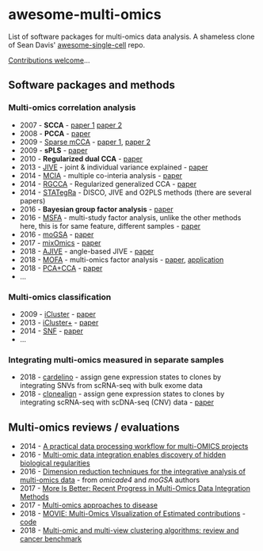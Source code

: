 # awesome-multi-omics

List of software packages for multi-omics data analysis. A
shameless clone of Sean Davis'
[awesome-single-cell](https://github.com/seandavi/awesome-single-cell)
repo.

[Contributions welcome](https://github.com/mikelove/awesome-multi-omics/blob/master/CONTRIBUTING.md)...

## Software packages and methods


### Multi-omics correlation analysis

- 2007 - **SCCA** - [paper 1](https://www.ncbi.nlm.nih.gov/pmc/articles/PMC2367499/) [paper 2](https://doi.org/10.2202/1544-6115.1406) 
- 2008 - **PCCA** - [paper](https://doi.org/10.2202/1544-6115.1329)
- 2009 - [Sparse mCCA](https://CRAN.r-project.org/package=PMA) - [paper 1](https://www.ncbi.nlm.nih.gov/pmc/articles/PMC2697346/), [paper 2](https://www.ncbi.nlm.nih.gov/pmc/articles/PMC2861323/)
- 2009 - **sPLS** - [paper](https://www.ncbi.nlm.nih.gov/pmc/articles/PMC2640358/)
- 2010 - **Regularized dual CCA** - [paper](https://doi.org/10.1186/1471-2105-11-191)
- 2013 - [JIVE](https://genome.unc.edu/jive/) - joint & individual variance explained - [paper](https://www.ncbi.nlm.nih.gov/pmc/articles/PMC3671601/)
- 2014 - [MCIA](https://bioconductor.org/packages/omicade4) - multiple co-interia analysis - [paper](https://www.ncbi.nlm.nih.gov/pmc/articles/PMC4053266/)
- 2014 - [RGCCA](https://cran.r-project.org/package=RGCCA) - Regularized generalized CCA - [paper](https://www.ncbi.nlm.nih.gov/pubmed/24550197)
- 2014 - [STATegRa](https://bioconductor.org/packages/STATegRa) - DISCO, JIVE and O2PLS methods (there are several papers)
- 2016 - **Bayesian group factor analysis** - [paper](https://arxiv.org/abs/1411.2698)
- 2016 - [MSFA](https://github.com/rdevito/MSFA) - multi-study factor analysis, unlike the other methods here, this is for same feature, different samples - [paper](https://arxiv.org/abs/1611.06350)
- 2016 - [moGSA](https://bioconductor.org/packages/mogsa) - [paper](https://www.biorxiv.org/content/early/2016/04/03/046904)
- 2017 - [mixOmics](https://bioconductor.org/packages/mixOmics) - [paper](https://doi.org/10.1371/journal.pcbi.1005752)
- 2018 - [AJIVE](https://github.com/idc9/r_jive) - angle-based JIVE - [paper](https://arxiv.org/abs/1704.02060)
- 2018 - [MOFA](https://github.com/bioFAM/MOFA) - multi-omics factor analysis - [paper](http://msb.embopress.org/content/14/6/e8124), [application](https://www.biorxiv.org/content/10.1101/519207v1)
- 2018 - [PCA+CCA](https://github.com/pachterlab/PCACCA/) - [paper](https://www.biorxiv.org/content/early/2018/07/09/364448)
- ...

### Multi-omics classification

- 2009 - [iCluster](https://cran.r-project.org/package=iCluster) - [paper](https://www.ncbi.nlm.nih.gov/pmc/articles/PMC2800366/)
- 2013 - [iCluster+](https://bioconductor.org/packages/iClusterPlus) - [paper](https://www.ncbi.nlm.nih.gov/pmc/articles/PMC3600490/)
- 2014 - [SNF](http://compbio.cs.toronto.edu/SNF/SNF/Software.html) - [paper](https://www.ncbi.nlm.nih.gov/pubmed/24464287)
- ...

### Integrating multi-omics measured in separate samples

- 2018 - [cardelino](https://github.com/PMBio/cardelino) - assign gene expression states to clones by integrating SNVs from scRNA-seq with bulk exome data
- 2018 - [clonealign](https://github.com/kieranrcampbell/clonealign) - assign gene expression states to clones by integrating scRNA-seq with scDNA-seq (CNV) data - [paper](https://www.biorxiv.org/content/early/2018/06/11/344309)

## Multi-omics reviews / evaluations

- 2014 - [A practical data processing workflow for multi-OMICS projects](https://doi.org/10.1016/j.bbapap.2013.02.029)
- 2016 - [Multi-omic data integration enables discovery of hidden biological regularities](https://www.nature.com/articles/ncomms13091)
- 2016 - [Dimension reduction techniques for the integrative analysis of multi-omics data](https://doi.org/10.1093/bib/bbv108) - from *omicade4* and *moGSA* authors
- 2017 - [More Is Better: Recent Progress in Multi-Omics Data Integration Methods](https://doi.org/10.3389/fgene.2017.00084)
- 2017 - [Multi-omics approaches to disease](https://genomebiology.biomedcentral.com/articles/10.1186/s13059-017-1215-1)
- 2018 - [MOVIE: Multi-Omics VIsualization of Estimated contributions](https://www.biorxiv.org/content/early/2018/07/29/379115) - [code](https://github.com/mccabes292/movie)
- 2018 - [Multi-omic and multi-view clustering algorithms: review and cancer benchmark](https://doi.org/10.1093/nar/gky889)
